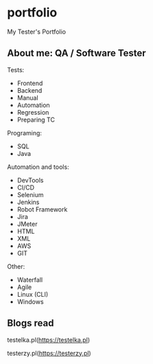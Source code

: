 # portfolio
My Tester's Portfolio
## About me: QA / Software Tester
Tests:
- Frontend
- Backend
- Manual
- Automation
- Regression
- Preparing TC

Programing:
- SQL
- Java

Automation and tools:
- DevTools
- CI/CD
- Selenium
- Jenkins
- Robot Framework
- Jira
- JMeter
- HTML
- XML
- AWS
- GIT

Other:
- Waterfall
- Agile
- Linux (CLI)
- Windows

## Blogs read
testelka.pl(https://testelka.pl)

testerzy.pl(https://testerzy.pl)



